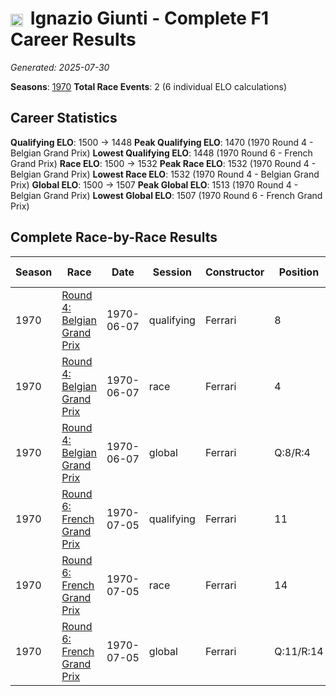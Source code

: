 # <img src="https://upload.wikimedia.org/wikipedia/commons/0/03/Flag_of_Italy.svg" alt="Italy" width="20" height="auto" style="vertical-align: middle; margin-right: 5px;" onerror="this.outerHTML='🇮🇹'; this.style.marginRight='5px';"/> Ignazio Giunti - Complete F1 Career Results

*Generated: 2025-07-30*

**Seasons**: [1970](../results/1970-season-report.md)
**Total Race Events**: 2 (6 individual ELO calculations)

## Career Statistics

**Qualifying ELO**: 1500 → 1448
**Peak Qualifying ELO**: 1470 (1970 Round 4 - Belgian Grand Prix)
**Lowest Qualifying ELO**: 1448 (1970 Round 6 - French Grand Prix)
**Race ELO**: 1500 → 1532
**Peak Race ELO**: 1532 (1970 Round 4 - Belgian Grand Prix)
**Lowest Race ELO**: 1532 (1970 Round 4 - Belgian Grand Prix)
**Global ELO**: 1500 → 1507
**Peak Global ELO**: 1513 (1970 Round 4 - Belgian Grand Prix)
**Lowest Global ELO**: 1507 (1970 Round 6 - French Grand Prix)

## Complete Race-by-Race Results

| Season | Race | Date | Session | Constructor | Position | Starting ELO | ELO Change | Final ELO | Teammate |
|--------|------|------|---------|-------------|----------|--------------|------------|-----------|----------|
| 1970 | [Round 4: Belgian Grand Prix](../results/1970-season-report.md#round-4-belgian-grand-prix) | 1970-06-07 | qualifying | Ferrari | 8 | 1500 | -30 | 1470 | Jacky Ickx |
| 1970 | [Round 4: Belgian Grand Prix](../results/1970-season-report.md#round-4-belgian-grand-prix) | 1970-06-07 | race | Ferrari | 4 | 1500 | +32 | 1532 | Jacky Ickx |
| 1970 | [Round 4: Belgian Grand Prix](../results/1970-season-report.md#round-4-belgian-grand-prix) | 1970-06-07 | global | Ferrari | Q:8/R:4 | 1500 | +13 | 1513 | Jacky Ickx |
| 1970 | [Round 6: French Grand Prix](../results/1970-season-report.md#round-6-french-grand-prix) | 1970-07-05 | qualifying | Ferrari | 11 | 1470 | -22 | 1448 | Jacky Ickx |
| 1970 | [Round 6: French Grand Prix](../results/1970-season-report.md#round-6-french-grand-prix) | 1970-07-05 | race | Ferrari | 14 | 1532 | N/A | 1532 | Jacky Ickx |
| 1970 | [Round 6: French Grand Prix](../results/1970-season-report.md#round-6-french-grand-prix) | 1970-07-05 | global | Ferrari | Q:11/R:14 | 1513 | -7 | 1507 | Jacky Ickx |
